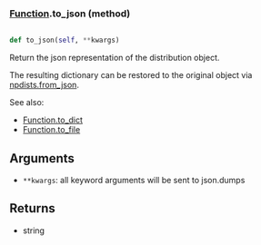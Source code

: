 ### [Function](Function.md).to_json (method)


```py

def to_json(self, **kwargs)

```



Return the json representation of the distribution object.

The resulting dictionary can be restored to the original object
via [npdists.from_json](npdists.from_json.md).

See also:

* [Function.to_dict](Function.to_dict.md)
* [Function.to_file](Function.to_file.md)

Arguments
---------
* `**kwargs`: all keyword arguments will be sent to json.dumps

Returns
--------
* string

